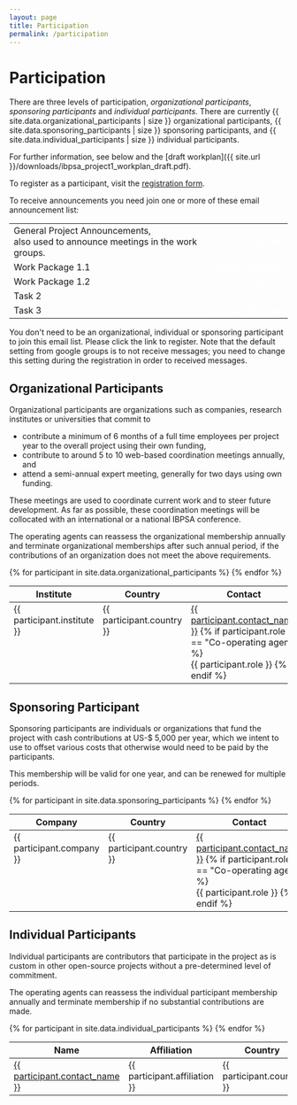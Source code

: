 ```yaml
---
layout: page
title: Participation
permalink: /participation
---
```


<h1>Participation</h1>

There are three levels of participation,
<em>organizational participants</em>,
<em>sponsoring participants</em> and
<em>individual participants</em>.
There are currently
{{ site.data.organizational_participants | size }} organizational participants,
{{ site.data.sponsoring_participants | size }} sponsoring participants, and
{{ site.data.individual_participants | size }} individual participants.

For further information, see below and the
[draft workplan]({{ site.url }}/downloads/ibpsa_project1_workplan_draft.pdf).

To register as a participant, visit the [registration form](https://docs.google.com/a/lbl.gov/forms/d/1tyu3Qb3ydPseACxBgtL_UTKIdQS75eKr4zX89v7T0EM/viewform).

To receive announcements you need join one or more of these email announcement list:

<table>
<tr><td>
General Project Announcements,<br/>also used to announce meetings in the work groups.
</td><td>
<a class="btn btn-primary btn"
                style="color:white;text-decoration:none"
                href="https://groups.google.com/forum/#!forum/ibpsa-project-1-announcements">
                Archive</a>
</td><td>
<a class="btn btn-primary btn"
                style="color:white;text-decoration:none"
                href="https://groups.google.com/forum/#!forum/ibpsa-project-1-announcements/join">
                Register</a>
</td></tr>
<tr><td>
Work Package 1.1
</td><td>
<a class="btn btn-primary btn"
                style="color:white;text-decoration:none"
                href="https://groups.google.com/forum/#!forum/ibpsa-project-1-wp1-1">
                Archive</a>
</td><td>
<a class="btn btn-primary btn"
                style="color:white;text-decoration:none"
                href="https://groups.google.com/forum/#!forum/ibpsa-project-1-wp1-1/join">
                Register</a>
</td></tr>
<tr><td>
Work Package 1.2
</td><td>
<a class="btn btn-primary btn"
                style="color:white;text-decoration:none"
                href="https://groups.google.com/forum/#!forum/ibpsa-project-1-wp1-2">
                Archive</a>
</td><td>
<a class="btn btn-primary btn"
                style="color:white;text-decoration:none"
                href="https://groups.google.com/forum/#!forum/ibpsa-project-1-wp1-2/join">
                Register</a>
</td></tr>
<tr><td>
Task 2
</td><td>
<a class="btn btn-primary btn"
                style="color:white;text-decoration:none"
                href="https://groups.google.com/forum/#!forum/ibpsa-project-1-information-modelling">
                Archive</a>
</td><td>
<a class="btn btn-primary btn"
                style="color:white;text-decoration:none"
                href="https://groups.google.com/forum/#!forum/ibpsa-project-1-information-modelling/join">
                Register</a>
</td></tr>
<tr><td>
Task 3
</td><td>
<a class="btn btn-primary btn"
                style="color:white;text-decoration:none"
                href="https://groups.google.com/forum/#!forum/ibpsa-project-1-application-and-dissemination">
                Archive</a>
</td><td>
<a class="btn btn-primary btn"
                style="color:white;text-decoration:none"
                href="https://groups.google.com/forum/#!forum/ibpsa-project-1-application-and-dissemination/join">
                Register</a>
</td></tr>
</table>

You don't need to be an
organizational, individual or sponsoring participant
to join this email list.
Please click the link to register.
Note that the default setting from google groups is to not receive messages; you need to change this setting
during the registration in order to received messages.


<h2>Organizational Participants</h2>

<p>
Organizational participants are organizations such as companies, research institutes or universities that commit to
</p>
<ul>
<li>
contribute a minimum of 6 months of a full time employees per project year to the overall project using their own funding,
</li>
<li>
contribute to around 5 to 10 web-based coordination meetings annually, and
</li>
<li>
attend a semi-annual expert meeting, generally for two days using own funding.
</li>
</ul>
<p>
These meetings are used to coordinate current work and to steer future development. As far as possible, these coordination meetings will be collocated with an international or a national IBPSA conference.
</p>
<p>
The operating agents can reassess the organizational membership annually and terminate organizational memberships after such annual period, if the contributions of an organization does not meet the above requirements.
</p>

<table class="table_with_header">
<colgroup>
<col width="70%" />
<col width="15%" />
<col width="15%" />
</colgroup>
<thead valign="bottom">
<tr>
<th>Institute</th>
<th>Country</th>
<th>Contact</th>
</tr>
</thead>
<tbody valign="top">
{% for participant in site.data.organizational_participants %}
<tr>
  <td>
  {{ participant.institute }}
  </td>
  <td>
  {{ participant.country }}
  </td>
  <td>
  <a href="mailto:{{ participant.contact_email }}">{{ participant.contact_name }}</a>
  {% if participant.role == "Co-operating agent" %}
  <br/>
  {{ participant.role }}
  {% endif %}
  </td>  
</tr>
{% endfor %}
</tbody>
</table>

<h2>Sponsoring Participant</h2>

Sponsoring participants are individuals or organizations that fund the project
with cash contributions at US-$ 5,000 per year,
which we intent to use to offset various costs
that otherwise would need to be paid by the participants.

This membership will be valid for one year, and can be renewed for multiple periods.

<table class="table_with_header">
<colgroup>
<col width="70%" />
<col width="15%" />
<col width="15%" />
</colgroup>
<thead valign="bottom">
<tr>
<th>Company</th>
<th>Country</th>
<th>Contact</th>
</tr>
</thead>
<tbody valign="top">
{% for participant in site.data.sponsoring_participants %}
<tr>
  <td>
  {{ participant.company }}
  </td>
  <td>
  {{ participant.country }}
  </td>
  <td>
  <a href="mailto:{{ participant.contact_email }}">{{ participant.contact_name }}</a>
  {% if participant.role == "Co-operating agent" %}
  <br/>
  {{ participant.role }}
  {% endif %}
  </td>  
</tr>
{% endfor %}
</tbody>
</table>

<h2>Individual Participants</h2>
<p>
Individual participants are contributors that participate in the project as is custom in other open-source projects without a pre-determined level of commitment.
</p>
<p>
The operating agents can reassess the individual participant membership annually and terminate membership if no substantial contributions are made.
</p>

<table class="table_with_header">
<thead valign="bottom">
<tr>
<th>Name</th>
<th>Affiliation</th>
<th>Country</th>
</tr>
</thead>
<tbody valign="top">
{% for participant in site.data.individual_participants %}
<tr>
  <td>
    <a href="mailto:{{ participant.contact_email }}">{{ participant.contact_name }}</a>
  </td>
  <td>
  {{ participant.affiliation }}
  </td>
  <td>
  {{ participant.country }}
  </td>  
</tr>
{% endfor %}
</tbody>
</table>
